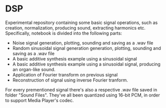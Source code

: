 # DSP
Experimental repository containing some basic signal operations, such as creation, normalization, producing sound, extracting harmonics etc. Specifically, notebook is divided into the following parts:

- Noise signal generation, plotting, sounding and saving as a .wav file
- Random sinusoidal signal generation generation, plotting, sounding and saving as a .wav file
- A basic additive synthesis example using a sinusoidal signal
- A basic additive synthesis example using a sinusoidal signal, producing an organ-like sound. 
- Application of Fourier transform on previous signal
- Reconstruction of signal using inverse Fourier tranform.

For every prementioned signal there's also a respective .wav file saved in folder "Sound Files". They've all been quantized using 16-bit PCM, in order to support Media Player's codec.